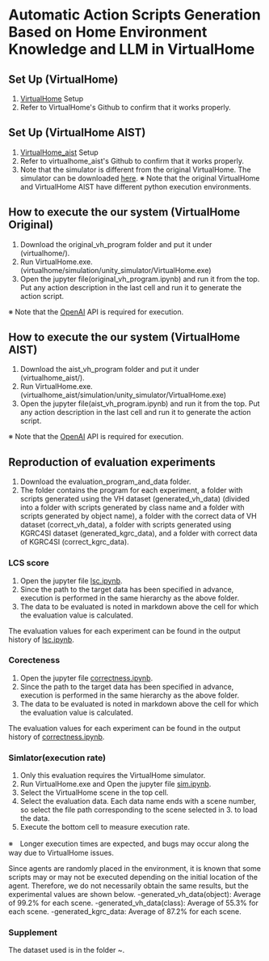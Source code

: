 # Automatic Action Scripts Generation Based on Home Environment Knowledge and LLM in VirtualHome
## Set Up (VirtualHome)
1. [VirtualHome](https://github.com/xavierpuigf/virtualhome) Setup
2. Refer to VirtualHome's Github to confirm that it works properly.

## Set Up (VirtualHome AIST)
1. [VirtualHome_aist](https://github.com/aistairc/virtualhome_aist/) Setup
2. Refer to virtualhome_aist's Github to confirm that it works properly.
3. Note that the simulator is different from the original VirtualHome. The simulator can be downloaded [here](https://github.com/aistairc/virtualhome_unity_aist/releases/tag/Door_Modified_Build_2023_0404/).
※ Note that the original VirtualHome and VirtualHome AIST have different python execution environments.

## How to execute the our system (VirtualHome Original)
1. Download the original_vh_program folder and put it under (virtualhome/).
2. Run VirtualHome.exe. (virtualhome/simulation/unity_simulator/VirtualHome.exe)
3. Open the jupyter file(original_vh_program.ipynb) and run it from the top. Put any action description in the last cell and run it to generate the action script.

※ Note that the [OpenAI](https://openai.com/) API is required for execution.

## How to execute the our system (VirtualHome AIST)
1. Download the aist_vh_program folder and put it under (virtualhome_aist/).
2. Run VirtualHome.exe. (virtualhome_aist/simulation/unity_simulator/VirtualHome.exe)
3. Open the jupyter file(aist_vh_program.ipynb) and run it from the top. Put any action description in the last cell and run it to generate the action script.

※ Note that the [OpenAI](https://openai.com/) API is required for execution.

## Reproduction of evaluation experiments
1. Download the evaluation_program_and_data folder.
2. The folder contains the program for each experiment, a folder with scripts generated using the VH dataset (generated_vh_data) (divided into a folder with scripts generated by class name and a folder with scripts generated by object name), a folder with the correct data of VH dataset (correct_vh_data), a folder with scripts generated using KGRC4SI dataset (generated_kgrc_data), and a folder with correct data of KGRC4SI (correct_kgrc_data).

### LCS score
1. Open the jupyter file [lsc.ipynb](https://github.com/JinAoyama/actionscript_generate_in_vh/blob/main/evaluation_program_and_data/lcs.ipynb).
2. Since the path to the target data has been specified in advance, execution is performed in the same hierarchy as the above folder.
3. The data to be evaluated is noted in markdown above the cell for which the evaluation value is calculated.

The evaluation values for each experiment can be found in the output history of [lsc.ipynb](https://github.com/JinAoyama/actionscript_generate_in_vh/blob/main/evaluation_program_and_data/lcs.ipynb).

### Corecteness
1. Open the jupyter file [correctness.ipynb](https://github.com/JinAoyama/actionscript_generate_in_vh/blob/main/evaluation_program_and_data/correctness.ipynb).
2. Since the path to the target data has been specified in advance, execution is performed in the same hierarchy as the above folder.
3. The data to be evaluated is noted in markdown above the cell for which the evaluation value is calculated.

The evaluation values for each experiment can be found in the output history of [correctness.ipynb](https://github.com/JinAoyama/actionscript_generate_in_vh/blob/main/evaluation_program_and_data/correctness.ipynb).

### Simlator(execution rate)
1. Only this evaluation requires the VirtualHome simulator.
2. Run VirtualHome.exe and Open the jupyter file [sim.ipynb](https://github.com/JinAoyama/actionscript_generate_in_vh/blob/main/evaluation_program_and_data/sim.ipynb).
3. Select the VirtualHome scene in the top cell.
4. Select the evaluation data. Each data name ends with a scene number, so select the file path corresponding to the scene selected in 3. to load the data.
5. Execute the bottom cell to measure execution rate.

※　Longer execution times are expected, and bugs may occur along the way due to VirtualHome issues.

Since agents are randomly placed in the environment, it is known that some scripts may or may not be executed depending on the initial location of the agent. Therefore, we do not necessarily obtain the same results, but the experimental values are shown below. 
-generated_vh_data(object): Average of 99.2% for each scene.
-generated_vh_data(class): Average of 55.3% for each scene.
-generated_kgrc_data: Average of 87.2% for each scene.

### Supplement
The dataset used is in the folder ~.
